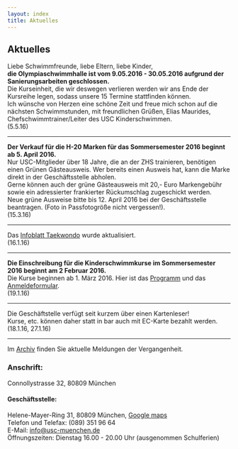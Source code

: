 ```yaml
---
layout: index
title: Aktuelles
---
```

## Aktuelles

Liebe Schwimmfreunde, liebe Eltern, liebe Kinder,  
**die Olympiaschwimmhalle ist vom 9.05.2016 - 30.05.2016 aufgrund der Sanierungsarbeiten geschlossen.**  
Die Kurseinheit, die wir deswegen verlieren werden wir ans Ende der Kursreihe legen, sodass unsere 15 Termine stattfinden können.  
Ich wünsche von Herzen eine schöne Zeit und freue mich schon auf die nächsten Schwimmstunden, mit freundlichen Grüßen,
Elias Maurides, Chefschwimmtrainer/Leiter des USC Kinderschwimmen.  
(5.5.16)

***

**Der Verkauf für die H-20 Marken für das Sommersemester 2016 beginnt ab 5. April 2016.**  
Nur USC-Mitglieder über 18 Jahre, die an der ZHS trainieren, benötigen einen Grünen Gästeausweis. Wer bereits einen Ausweis hat, kann die Marke direkt in der Geschäftsstelle abholen.  
Gerne können auch der grüne Gästeausweis mit 20,- Euro Markengebühr sowie ein adressierter frankierter Rückumschlag zugeschickt werden.  
Neue grüne Ausweise bitte bis 12. April 2016 bei der Geschäftsstelle beantragen. (Foto in Passfotogröße nicht vergessen!).  
(15.3.16)

***

Das [Infoblatt Taekwondo](taekwondo/) wurde aktualisiert.  
(16.1.16)

***

**Die Einschreibung für die Kinderschwimmkurse im Sommersemester 2016 beginnt am 2 Februar 2016.**  
Die Kurse beginnen ab 1. März 2016. Hier ist das [Programm](http://www.usc-muenchen.de/htm/USC_M%C3%BCnchen_Schwimmprogramm_SS_2016.pdf) und das [Anmeldeformular](http://www.usc-muenchen.de/htm/Anmeldung_Sommersemester_2016.pdf).  
(19.1.16)

***

Die Geschäftstelle verfügt seit kurzem über einen Kartenleser!  
Kurse, etc. können daher statt in bar auch mit EC-Karte bezahlt werden.  
(18.1.16, 27.1.16)

***
Im [Archiv](archiv.html) finden Sie aktuelle Meldungen der Vergangenheit.


### Anschrift:
Connollystrasse 32, 80809 München

#### Geschäftsstelle:
Helene-Mayer-Ring 31, 80809 München, [Google maps](https://goo.gl/maps/RRDFCmYQwGM2)  
Telefon und Telefax: (089) 351 96 64  
E-Mail: <info@usc-muenchen.de>  
Öffnungszeiten: Dienstag 16.00 - 20.00 Uhr (ausgenommen Schulferien)
